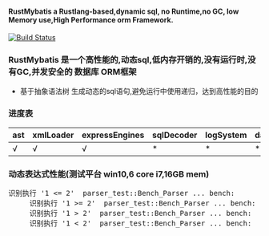 
#### RustMybatis a Rustlang-based,dynamic sql, no Runtime,no GC, low Memory use,High Performance orm Framework.
[![Build Status](https://travis-ci.org/zhuxiujia/RustMybatis.svg?branch=master)](https://travis-ci.org/zhuxiujia/RustMybatis)


### RustMybatis 是一个高性能的,动态sql,低内存开销的,没有运行时,没有GC,并发安全的  数据库 ORM框架

* 基于抽象语法树 生成动态的sql语句,避免运行中使用递归，达到高性能的目的


### 进度表
| ast    | xmlLoader | expressEngines | sqlDecoder | logSystem | dataSourceRouter |templeteDecoder |
| ------ | ------ | ------ | ------ | ------ | ------ |------ |
| √      | √      | √      | *      | *      | *      | *     |

### 动态表达式性能(测试平台 win10,6 core i7,16GB mem)
<pre>识别执行 '1 <= 2'  parser_test::Bench_Parser ... bench:          21 ns/iter (+/- 0)
     识别执行 '1 >= 2'  parser_test::Bench_Parser ... bench:          21 ns/iter (+/- 0)
     识别执行 '1 > 2'  parser_test::Bench_Parser ... bench:          21 ns/iter (+/- 0)
     识别执行 '1 < 2'  parser_test::Bench_Parser ... bench:          21 ns/iter (+/- 0) </pre>
